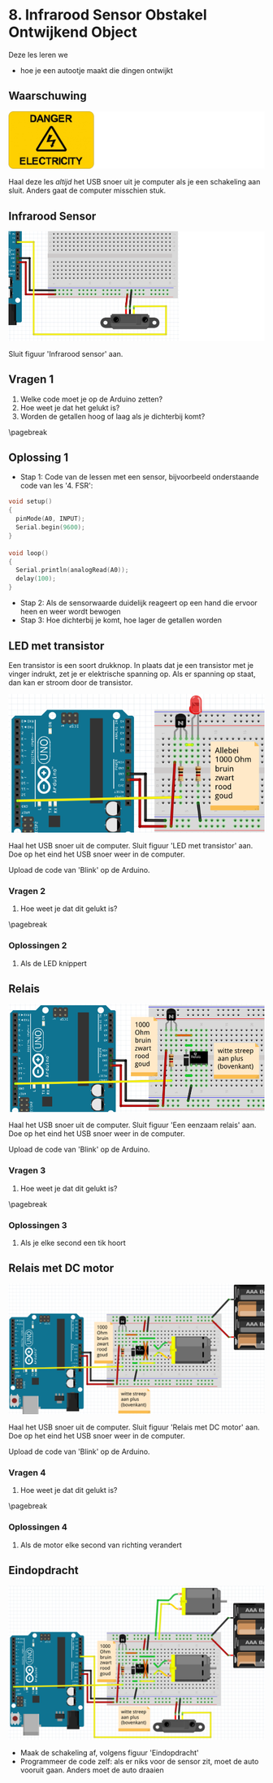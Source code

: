 # 8. Infrarood Sensor Obstakel Ontwijkend Object

Deze les leren we

- hoe je een autootje maakt die dingen ontwijkt

## Waarschuwing

![Pas op! Zie 'Waarschuwing'](8_isooo_waarschuwing.png)

Haal deze les *altijd* het USB snoer uit je computer als je een schakeling
aan sluit. Anders gaat de computer misschien stuk.

## Infrarood Sensor

![Infrarood sensor](8_isooo_sensor.png)

Sluit figuur 'Infrarood sensor' aan.

## Vragen 1

 1. Welke code moet je op de Arduino zetten?
 2. Hoe weet je dat het gelukt is?
 3. Worden de getallen hoog of laag als je dichterbij komt?

\pagebreak

## Oplossing 1

- Stap 1: Code van de lessen met een sensor, bijvoorbeeld onderstaande code van les '4. FSR':

```c++
void setup() 
{
  pinMode(A0, INPUT);
  Serial.begin(9600);
}

void loop()
{
  Serial.println(analogRead(A0));
  delay(100);
}
```

- Stap 2: Als de sensorwaarde duidelijk reageert op een hand die ervoor heen en weer wordt bewogen
- Stap 3: Hoe dichterbij je komt, hoe lager de getallen worden

## LED met transistor

Een transistor is een soort drukknop.
In plaats dat je een transistor met je vinger indrukt,
zet je er elektrische spanning op.
Als er spanning op staat, dan kan er stroom door de transistor.

![LED met transistor](8_isooo_led.png)

Haal het USB snoer uit de computer.
Sluit figuur 'LED met transistor' aan.
Doe op het eind het USB snoer weer in de computer.

Upload de code van 'Blink' op de Arduino.

### Vragen 2

 1. Hoe weet je dat dit gelukt is?

\pagebreak

### Oplossingen 2

 1. Als de LED knippert

## Relais

![Een eenzaam relais](8_isooo_relais.png)

Haal het USB snoer uit de computer.
Sluit figuur 'Een eenzaam relais' aan.
Doe op het eind het USB snoer weer in de computer.

Upload de code van 'Blink' op de Arduino.

### Vragen 3

 1. Hoe weet je dat dit gelukt is?

\pagebreak

### Oplossingen 3

 1. Als je elke second een tik hoort

## Relais met DC motor

![Relais met DC motor](8_isooo_relais_dc_motor.png)

Haal het USB snoer uit de computer.
Sluit figuur 'Relais met DC motor' aan.
Doe op het eind het USB snoer weer in de computer.

Upload de code van 'Blink' op de Arduino.

### Vragen 4

 1. Hoe weet je dat dit gelukt is?

\pagebreak

### Oplossingen 4

 1. Als de motor elke second van richting verandert

## Eindopdracht

![Eindopdracht](8_isooo_compleet.png)

- Maak de schakeling af, volgens figuur 'Eindopdracht'
- Programmeer de code zelf: als er niks voor de sensor zit, moet de auto vooruit gaan. Anders moet de auto draaien

